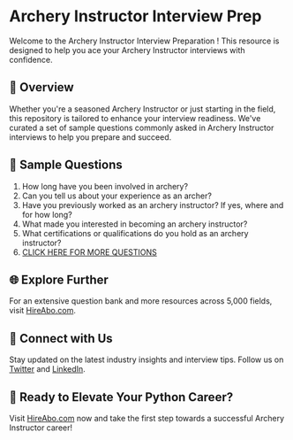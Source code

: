 # Archery Instructor Interview Prep

Welcome to the Archery Instructor Interview Preparation ! This resource is designed to help you ace your Archery Instructor interviews with confidence.

## 🚀 Overview

Whether you're a seasoned Archery Instructor or just starting in the field, this repository is tailored to enhance your interview readiness. We've curated a set of sample questions commonly asked in Archery Instructor interviews to help you prepare and succeed.

## 📝 Sample Questions

1. How long have you been involved in archery?
2. Can you tell us about your experience as an archer?
3. Have you previously worked as an archery instructor? If yes, where and for how long?
4. What made you interested in becoming an archery instructor?
5. What certifications or qualifications do you hold as an archery instructor?
6. [CLICK HERE FOR MORE QUESTIONS](https://hireabo.com/job/15_0_36/Archery%20Instructor)

## 🌐 Explore Further

For an extensive question bank and more resources across 5,000 fields, visit [HireAbo.com](https://www.hireabo.com).

## 📱 Connect with Us

Stay updated on the latest industry insights and interview tips. Follow us on [Twitter](https://twitter.com/hireabo) and [LinkedIn](https://www.linkedin.com/in/hire-abo-3609972a8/).

## 🚀 Ready to Elevate Your Python Career?

Visit [HireAbo.com](https://www.hireabo.com) now and take the first step towards a successful Archery Instructor career!